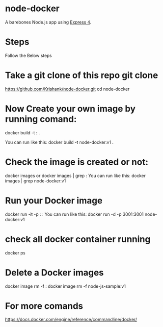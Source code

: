 # node-docker

A barebones Node.js app using [Express 4](http://expressjs.com/).

# Steps
Follow the Below steps
# Take a git clone of this repo git clone 
https://github.com/Krishank/node-docker.git
cd node-docker

# Now Create your own image by running comand: 
docker build -t <nameOfYoutImage>:<tag> . 

You can run like this: docker build -t node-docker:v1 .

# Check the image is created or not: 
docker images or docker images | grep <nameOfYoutImage>:<tag>
You can run like this: docker images | grep node-docker:v1

# Run your Docker image
docker run  -it -p <portToExpose>:<portInAppIsRunningInsideContainer> <nameOfYoutImage>:<tag>
You can run like this: docker run -d -p 3001:3001 node-docker:v1

# check all docker container running
docker ps

# Delete a Docker images
docker image rm -f <nameOfYoutImage>:<tag>
docker image rm -f node-js-sample:v1

# For more comands 
https://docs.docker.com/engine/reference/commandline/docker/

